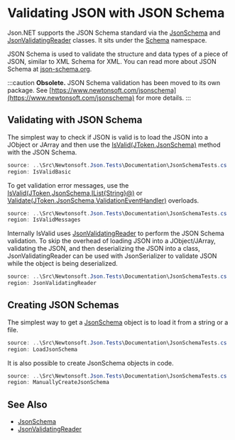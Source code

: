 ﻿# Validating JSON with JSON Schema

Json.NET supports the JSON Schema standard via the [JsonSchema](T:Newtonsoft.Json.Schema.JsonSchema) and [JsonValidatingReader](T:Newtonsoft.Json.JsonValidatingReader) classes. It sits under the [Schema](N:Newtonsoft.Json.Schema) namespace.

JSON Schema is used to validate the structure and data types of a piece of JSON, similar to XML Schema for XML. You can read more about JSON Schema at [json-schema.org](http://json-schema.org/).

:::caution
**Obsolete.** JSON Schema validation has been moved to its own package. See [https://www.newtonsoft.com/jsonschema](https://www.newtonsoft.com/jsonschema) for more details.
:::

## Validating with JSON Schema

The simplest way to check if JSON is valid is to load the JSON into a JObject or JArray and then use the [IsValid(JToken,JsonSchema)](M:Newtonsoft.Json.Schema.Extensions.IsValid(Newtonsoft.Json.Linq.JToken,Newtonsoft.Json.Schema.JsonSchema)) method with the JSON Schema.

```csharp Validate JSON with IsValid
source: ..\Src\Newtonsoft.Json.Tests\Documentation\JsonSchemaTests.cs
region: IsValidBasic
```

To get validation error messages, use the [IsValid(JToken,JsonSchema,IList{String}@)](M:Newtonsoft.Json.Schema.Extensions.IsValid(Newtonsoft.Json.Linq.JToken,Newtonsoft.Json.Schema.JsonSchema,System.Collections.Generic.IList{System.String}@)) or [Validate(JToken,JsonSchema,ValidationEventHandler)](M:Newtonsoft.Json.Schema.Extensions.Validate(Newtonsoft.Json.Linq.JToken,Newtonsoft.Json.Schema.JsonSchema,Newtonsoft.Json.Schema.ValidationEventHandler)) overloads.

```csharp Validate JSON with IsValid
source: ..\Src\Newtonsoft.Json.Tests\Documentation\JsonSchemaTests.cs
region: IsValidMessages
```

Internally IsValid uses [JsonValidatingReader](T:Newtonsoft.Json.JsonValidatingReader) to perform the JSON Schema validation. To skip the overhead of loading JSON into a JObject/JArray, validating the JSON, and then deserializing the JSON into a class, JsonValidatingReader can be used with JsonSerializer to validate JSON while the object is being deserialized.

```csharp Validate JSON with JsonValidatingReader
source: ..\Src\Newtonsoft.Json.Tests\Documentation\JsonSchemaTests.cs
region: JsonValidatingReader
```

## Creating JSON Schemas

The simplest way to get a [JsonSchema](T:Newtonsoft.Json.Schema.JsonSchema) object is to load it from a string or a file.

```csharp Creating JSON Schemas from strings or files
source: ..\Src\Newtonsoft.Json.Tests\Documentation\JsonSchemaTests.cs
region: LoadJsonSchema
```

It is also possible to create JsonSchema objects in code.

```csharp Create new JSON Schemas in code
source: ..\Src\Newtonsoft.Json.Tests\Documentation\JsonSchemaTests.cs
region: ManuallyCreateJsonSchema
```

## See Also

- [JsonSchema](T:Newtonsoft.Json.Schema.JsonSchema)
- [JsonValidatingReader](T:Newtonsoft.Json.JsonValidatingReader)